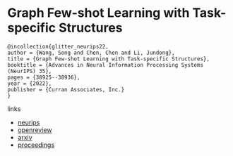 # Graph Few-shot Learning with Task-specific Structures

```
@incollection{glitter_neurips22,
author = {Wang, Song and Chen, Chen and Li, Jundong},
title = {Graph Few-shot Learning with Task-specific Structures},
booktitle = {Advances in Neural Information Processing Systems (NeurIPS) 35},
pages = {38925--38936},
year = {2022},
publisher = {Curran Associates, Inc.}
}
```

links
- [neurips](https://nips.cc/Conferences/2022/Schedule?showEvent=53759)
- [openreview](https://openreview.net/forum?id=3yO3MiSOkH4)
- [arxiv](https://arxiv.org/abs/2210.12130)
- [proceedings](https://papers.nips.cc//paper_files/paper/2022/hash/fe47dd3fd8e7eb43187d42d65083e383-Abstract-Conference.html)
